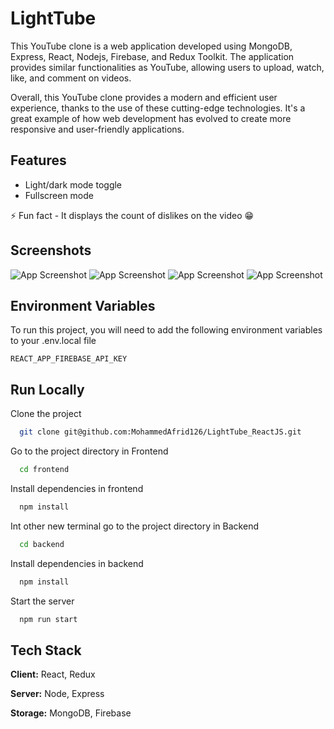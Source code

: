 # LightTube

This YouTube clone is a web application developed using MongoDB, Express, React, Nodejs, Firebase, and Redux Toolkit. The application provides similar functionalities as YouTube, allowing users to upload, watch, like, and comment on videos.

Overall, this YouTube clone provides a modern and efficient user experience, thanks to the use of these cutting-edge technologies. It's a great example of how web development has evolved to create more responsive and user-friendly applications.
## Features

- Light/dark mode toggle
- Fullscreen mode

⚡️ Fun fact - It displays the count of dislikes on the video 😁

## Screenshots

![App Screenshot](https://raw.github.com/MohammedAfrid126/LightTube_ReactJS/master/web-view.jpg)
![App Screenshot](https://raw.github.com/MohammedAfrid126/LightTube_ReactJS/master/web-view-2.jpg)
![App Screenshot](https://raw.github.com/MohammedAfrid126/LightTube_ReactJS/master/web-view-3.jpg)
![App Screenshot](https://raw.github.com/MohammedAfrid126/LightTube_ReactJS/master/web-view-4.jpg)



## Environment Variables

To run this project, you will need to add the following environment variables to your .env.local file

`REACT_APP_FIREBASE_API_KEY`


## Run Locally

Clone the project

```bash
  git clone git@github.com:MohammedAfrid126/LightTube_ReactJS.git
```

Go to the project directory in Frontend

```bash
  cd frontend
```

Install dependencies in frontend

```bash
  npm install
```

Int other new terminal go to the project directory in Backend


```bash
  cd backend
```

Install dependencies in backend


```bash
  npm install
```

Start the server

```bash
  npm run start
```


## Tech Stack

**Client:** React, Redux

**Server:** Node, Express

**Storage:** MongoDB, Firebase
